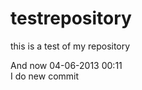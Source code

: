 testrepository
==============

this is a test of my  repository


And now   04-06-2013   00:11   
I do   new  commit
